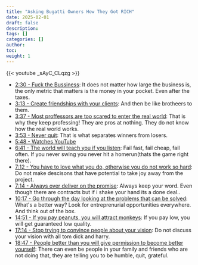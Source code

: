 ```yaml
---
title: "Asking Bugatti Owners How They Got RICH"
date: 2025-02-01
draft: false
description:
tags: []
categories: []
author:
toc:
weight: 1
---
```


{{< youtube _sAyC_CLqzg >}}

- [2:30 - Fuck the Bussiness](https://youtu.be/_sAyC_CLqzg?t=150): It does not matter how large the business is, the only metric that matters is the money in your pocket. Even after the taxes.
- [3:13 - Create friendships with your clients](https://youtu.be/_sAyC_CLqzg?t=193): And then be like brotheers to them.
- [3:37 - Most proffessors are too scared to enter the real world](https://youtu.be/_sAyC_CLqzg?t=217): That is why they keep professing! They are pros at nothing. They do not know how the real world works.
- [3:53 - Never quit](https://youtu.be/_sAyC_CLqzg?t=233): That is what separates winners from losers.
- [5:48 - Watches YouTube](https://youtu.be/_sAyC_CLqzg?t=348)
- [6:41 - The world will teach you if you listen](https://youtu.be/_sAyC_CLqzg?t=397): Fail fast, fail cheap, fail often. If you never swing you never hit a homerun(thats the game right there).
- [7:12 - You have to love what you do, otherwise you do not work so hard](https://youtu.be/_sAyC_CLqzg?t=432): Do not make descisons that have potential to take joy away from the project.
- [7:14 - Always over deliver on the promise](https://youtu.be/_sAyC_CLqzg?t=434): Always keep your word. Even though there are contracts but if i shake your hand its a done deal..
- [10:17 - Go through the day looking at the problems that can be solved](https://youtu.be/_sAyC_CLqzg?t=617): What's a better way? Look for entreprenurial opportunities everywhere. And think out of the box.
- [14:51 - If you pay peanuts, you will attract monkeys](https://youtu.be/_sAyC_CLqzg?t=891): If you pay low, you will get guaranteed low quality.
- [17:14 - Stop trying to convince people about your vision](https://youtu.be/_sAyC_CLqzg?t=1034): Do not discuss your vision with all tom dick and harry.
- [18:47 - People better than you will give permission to become better yourself](https://youtu.be/_sAyC_CLqzg?t=1127): There can even be people in your family and friends who are not doing that, they are telling you to be humble, quit, grateful.
